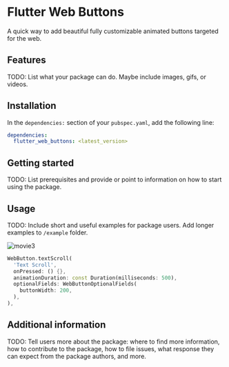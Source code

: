 <!-- 
This README describes the package. If you publish this package to pub.dev,
this README's contents appear on the landing page for your package.

For information about how to write a good package README, see the guide for
[writing package pages](https://dart.dev/guides/libraries/writing-package-pages). 

For general information about developing packages, see the Dart guide for
[creating packages](https://dart.dev/guides/libraries/create-library-packages)
and the Flutter guide for
[developing packages and plugins](https://flutter.dev/developing-packages). 
-->

# Flutter Web Buttons

A quick way to add beautiful fully customizable animated buttons targeted for the web.

## Features

TODO: List what your package can do. Maybe include images, gifs, or videos.

## Installation

In the `dependencies:` section of your `pubspec.yaml`, add the following line:

```yaml
dependencies:
  flutter_web_buttons: <latest_version>
```

## Getting started

TODO: List prerequisites and provide or point to information on how to
start using the package.

## Usage

TODO: Include short and useful examples for package users. Add longer examples
to `/example` folder. 

![movie3](https://user-images.githubusercontent.com/60490869/153766304-9e7daff5-c9dc-4418-9bd0-43c6335ba82d.gif)

```dart
WebButton.textScroll(
  'Text Scroll',
  onPressed: () {},
  animationDuration: const Duration(milliseconds: 500),
  optionalFields: WebButtonOptionalFields(
    buttonWidth: 200,
  ),
),
```

## Additional information

TODO: Tell users more about the package: where to find more information, how to 
contribute to the package, how to file issues, what response they can expect 
from the package authors, and more.
